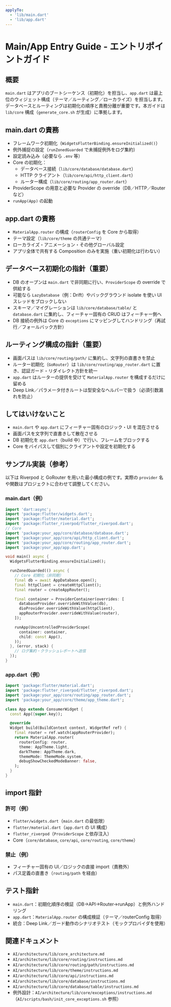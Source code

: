 ```yaml
---
applyTo:
  - 'lib/main.dart'
  - 'lib/app.dart'
---
```


# Main/App Entry Guide - エントリポイントガイド

## 概要
`main.dart` はアプリのブートシーケンス（初期化）を担当し、`app.dart` は最上位のウィジェット構成（テーマ／ルーティング／ローカライズ）を担当します。データベースとルーティングは初期化の順序と責務分離が重要です。本ガイドは `lib/core` 構成（`generate_core.sh` が生成）に準拠します。

## main.dart の責務
- フレームワーク初期化（`WidgetsFlutterBinding.ensureInitialized()`）
- 例外捕捉の設定（`runZonedGuarded` で未捕捉例外をログ集約）
- 設定読み込み（必要なら `.env` 等）
- Core の初期化：
  - データベース接続（`lib/core/database/database.dart`）
  - HTTP クライアント（`lib/core/api/http_client.dart`）
  - ルーター構成（`lib/core/routing/app_router.dart`）
- ProviderScope の用意と必要な Provider の override（DB／HTTP／Router など）
- `runApp(App)` の起動

## app.dart の責務
- `MaterialApp.router` の構成（`routerConfig` を Core から取得）
- テーマ設定（`lib/core/theme` の共通テーマ）
- ローカライズ・アニメーション・その他グローバル設定
- アプリ全体で共有する Composition のみを実施（重い初期化は行わない）

## データベース初期化の指針（重要）
- DB のオープンは `main.dart` で非同期に行い、`ProviderScope` の override で供給する
- 可能なら `LazyDatabase`（例：Drift）やバックグラウンド isolate を使い UI スレッドをブロックしない
- スキーマ／マイグレーションは `lib/core/database/table/` と `database.dart` に集約し、フィーチャー固有の CRUD はフィーチャー側へ
- DB 接続の例外は Core の `exceptions` にマッピングしてハンドリング（再試行／フォールバック方針）

## ルーティング構成の指針（重要）
- 画面パスは `lib/core/routing/path/` に集約し、文字列の直書きを禁止
- ルーター初期化（`GoRouter`）は `lib/core/routing/app_router.dart` に置き、認証ガード・リダイレクト方針を統一
- `app.dart` はルーターの提供を受けて `MaterialApp.router` を構成するだけに留める
- Deep Link／パラメータ付きルートは型安全なヘルパーで扱う（必須引数漏れを防止）

## してはいけないこと
- `main.dart` や `app.dart` にフィーチャー固有のロジック・UI を混在させる
- 画面パスを文字列で直書きして散在させる
- DB 初期化を `app.dart`（build 中）で行い、フレームをブロックする
- Core をバイパスして個別にクライアントや設定を初期化する

## サンプル実装（参考）
以下は Riverpod と GoRouter を用いた最小構成の例です。実際の `provider` 名や関数はプロジェクトに合わせて調整してください。

### main.dart（例）
```dart
import 'dart:async';
import 'package:flutter/widgets.dart';
import 'package:flutter/material.dart';
import 'package:flutter_riverpod/flutter_riverpod.dart';
// Core
import 'package:your_app/core/database/database.dart';
import 'package:your_app/core/api/http_client.dart';
import 'package:your_app/core/routing/app_router.dart';
import 'package:your_app/app.dart';

void main() async {
  WidgetsFlutterBinding.ensureInitialized();

  runZonedGuarded(() async {
    // Core 初期化（非同期）
    final db = await AppDatabase.open();
    final httpClient = createHttpClient();
    final router = createAppRouter();

    final container = ProviderContainer(overrides: [
      databaseProvider.overrideWithValue(db),
      dioProvider.overrideWithValue(httpClient),
      appRouterProvider.overrideWithValue(router),
    ]);

    runApp(UncontrolledProviderScope(
      container: container,
      child: const App(),
    ));
  }, (error, stack) {
    // ログ集約・クラッシュレポートへ送信
  });
}
```

### app.dart（例）
```dart
import 'package:flutter/material.dart';
import 'package:flutter_riverpod/flutter_riverpod.dart';
import 'package:your_app/core/routing/app_router.dart';
import 'package:your_app/core/theme/app_theme.dart';

class App extends ConsumerWidget {
  const App({super.key});

  @override
  Widget build(BuildContext context, WidgetRef ref) {
    final router = ref.watch(appRouterProvider);
    return MaterialApp.router(
      routerConfig: router,
      theme: AppTheme.light,
      darkTheme: AppTheme.dark,
      themeMode: ThemeMode.system,
      debugShowCheckedModeBanner: false,
    );
  }
}
```

## import 指針
### 許可（例）
- `flutter/widgets.dart`（`main.dart` の最低限）
- `flutter/material.dart`（`app.dart` の UI 構成）
- `flutter_riverpod`（`ProviderScope` と依存注入）
- Core（`core/database`, `core/api`, `core/routing`, `core/theme`）

### 禁止（例）
- フィーチャー固有の UI／ロジックの直接 import（責務外）
- パス定義の直書き（`routing/path` を経由）

## テスト指針
- `main.dart`：初期化順序の検証（DB→API→Router→runApp）と例外ハンドリング
- `app.dart`：`MaterialApp.router` の構成検証（テーマ／routerConfig 取得）
- 統合：Deep Link／ガード動作のシナリオテスト（モックプロバイダを使用）

## 関連ドキュメント
- `AI/architecture/lib/core_architecture.md`
- `AI/architecture/lib/core/routing/instructions.md`
- `AI/architecture/lib/core/routing/path/instructions.md`
- `AI/architecture/lib/core/theme/instructions.md`
- `AI/architecture/lib/core/api/instructions.md`
- `AI/architecture/lib/core/database/instructions.md`
- `AI/architecture/lib/core/database/table/instructions.md`
- 例外設計：`AI/architecture/lib/core/exceptions/instructions.md`（`AI/scripts/bash/init_core_exceptions.sh` 参照）